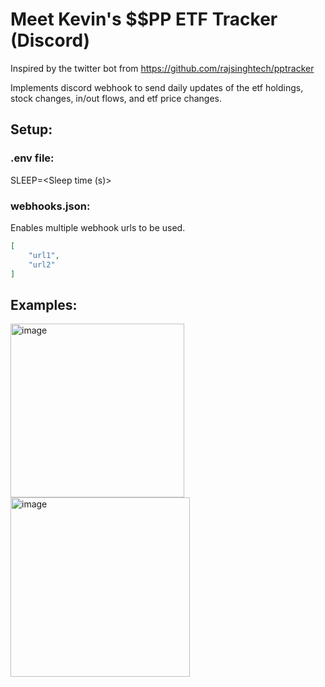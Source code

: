 # Meet Kevin's $$PP ETF Tracker (Discord)
Inspired by the twitter bot from https://github.com/rajsinghtech/pptracker  

Implements discord webhook to send daily updates of the etf holdings, stock changes, in/out flows, and etf price changes.  

## Setup:
### .env file:  
SLEEP=\<Sleep time (s)>  
### webhooks.json:  
Enables multiple webhook urls to be used.  
```json
[
    "url1",  
    "url2"
]
```
  

## Examples:  
<img width="278" alt="image" src="https://user-images.githubusercontent.com/96261577/217436534-eac117fc-11f4-44b7-a3bb-6a5814aecf11.png"><img width="287" alt="image" src="https://user-images.githubusercontent.com/96261577/217437420-2ae8c289-0030-4623-ad0f-b0ce193dc7e8.png">  
